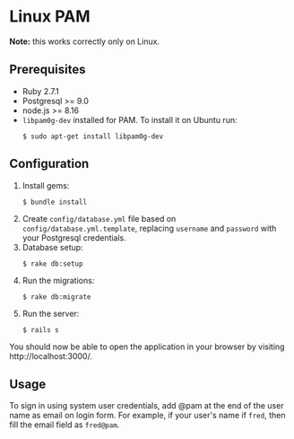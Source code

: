 # Linux PAM

**Note:** this works correctly only on Linux.

## Prerequisites

* Ruby 2.7.1
* Postgresql >= 9.0
* node.js >= 8.16
* `libpam0g-dev` installed for PAM. To install it on Ubuntu run:
    ```
    $ sudo apt-get install libpam0g-dev
    ```

## Configuration

1. Install gems:
    ```
    $ bundle install
    ```
2. Create `config/database.yml` file based on `config/database.yml.template`, replacing
`username` and `password` with your Postgresql credentials.
3. Database setup:
    ```
    $ rake db:setup
    ```
4. Run the migrations:
    ```
    $ rake db:migrate
    ```
5. Run the server:
    ```
    $ rails s
    ```
You should now be able to open the application in your browser by visiting http://localhost:3000/.

## Usage

To sign in using system user credentials, add @pam at the end of the user name as email on login form.
For example, if your user's name if `fred`, then fill the email field as `fred@pam`.
